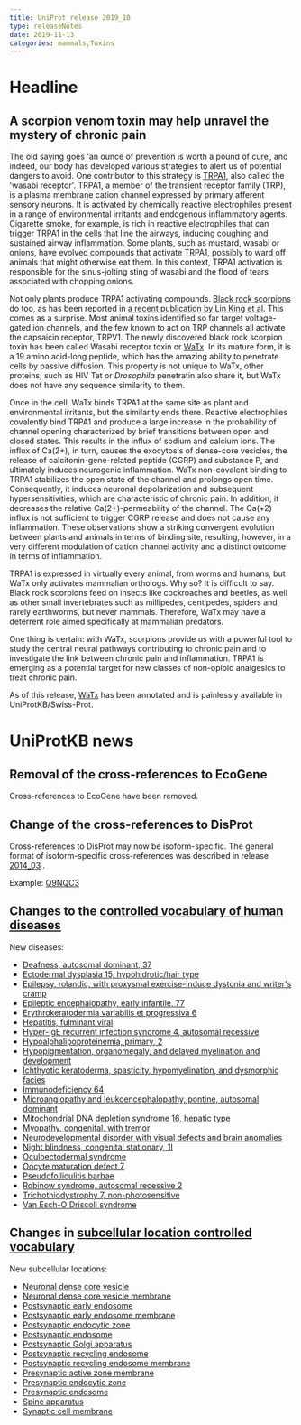 ```yaml
---
title: UniProt release 2019_10
type: releaseNotes
date: 2019-11-13
categories: mammals,Toxins
---
```


# Headline

## A scorpion venom toxin may help unravel the mystery of chronic pain

The old saying goes 'an ounce of prevention is worth a pound of cure’, and indeed, our body has developed various strategies to alert us of potential dangers to avoid. One contributor to this strategy is [TRPA1](http://www.uniprot.org/uniprotkb?query=name%3A%22Transient+receptor+potential+cation+channel+subfamily+A+member+1%22+reviewed%3Ayes), also called the 'wasabi receptor'. TRPA1, a member of the transient receptor family (TRP), is a plasma membrane cation channel expressed by primary afferent sensory neurons. It is activated by chemically reactive electrophiles present in a range of environmental irritants and endogenous inflammatory agents. Cigarette smoke, for example, is rich in reactive electrophiles that can trigger TRPA1 in the cells that line the airways, inducing coughing and sustained airway inflammation. Some plants, such as mustard, wasabi or onions, have evolved compounds that activate TRPA1, possibly to ward off animals that might otherwise eat them. In this context, TRPA1 activation is responsible for the sinus-jolting sting of wasabi and the flood of tears associated with chopping onions.

Not only plants produce TRPA1 activating compounds. [Black rock scorpions](http://www.uniprot.org/taxonomy/1330407) do too, as has been reported in [a recent publication by Lin King et al](https://www.ncbi.nlm.nih.gov/pubmed/31447178). This comes as a surprise. Most animal toxins identified so far target voltage-gated ion channels, and the few known to act on TRP channels all activate the capsaicin receptor, TRPV1. The newly discovered black rock scorpion toxin has been called Wasabi receptor toxin or [WaTx](http://www.uniprot.org/uniprotkb/C0HLG4). In its mature form, it is a 19 amino acid-long peptide, which has the amazing ability to penetrate cells by passive diffusion. This property is not unique to WaTx, other proteins, such as HIV Tat or _Drosophila_ penetratin also share it, but WaTx does not have any sequence similarity to them.

Once in the cell, WaTx binds TRPA1 at the same site as plant and environmental irritants, but the similarity ends there. Reactive electrophiles covalently bind TRPA1 and produce a large increase in the probability of channel opening characterized by brief transitions between open and closed states. This results in the influx of sodium and calcium ions. The influx of Ca(2+), in turn, causes the exocytosis of dense-core vesicles, the release of calcitonin-gene-related peptide (CGRP) and substance P, and ultimately induces neurogenic inflammation. WaTx non-covalent binding to TRPA1 stabilizes the open state of the channel and prolongs open time. Consequently, it induces neuronal depolarization and subsequent hypersensitivities, which are characteristic of chronic pain. In addition, it decreases the relative Ca(2+)-permeability of the channel. The Ca(+2) influx is not sufficient to trigger CGRP release and does not cause any inflammation. These observations show a striking convergent evolution between plants and animals in terms of binding site, resulting, however, in a very different modulation of cation channel activity and a distinct outcome in terms of inflammation.

TRPA1 is expressed in virtually every animal, from worms and humans, but WaTx only activates mammalian orthologs. Why so? It is difficult to say. Black rock scorpions feed on insects like cockroaches and beetles, as well as other small invertebrates such as millipedes, centipedes, spiders and rarely earthworms, but never mammals. Therefore, WaTx may have a deterrent role aimed specifically at mammalian predators.

One thing is certain: with WaTx, scorpions provide us with a powerful tool to study the central neural pathways contributing to chronic pain and to investigate the link between chronic pain and inflammation. TRPA1 is emerging as a potential target for new classes of non-opioid analgesics to treat chronic pain.

As of this release, [WaTx](http://www.uniprot.org/uniprotkb/C0HLG4) has been annotated and is painlessly available in UniProtKB/Swiss-Prot.

# UniProtKB news

## Removal of the cross-references to EcoGene

Cross-references to EcoGene have been removed.

## Change of the cross-references to DisProt

Cross-references to DisProt may now be isoform-specific. The general format of isoform-specific cross-references was described in release [2014_03](http://www.uniprot.org/release-notes/2014-03-19-release) .

Example: [Q9NQC3](http://www.uniprot.org/uniprotkb/Q9NQC3)

## Changes to the [controlled vocabulary of human diseases](https://ftp.uniprot.org/pub/databases/uniprot/current_release/knowledgebase/complete/docs/humdisease)

New diseases:

- [Deafness, autosomal dominant, 37](http://www.uniprot.org/diseases/DI-05635)
- [Ectodermal dysplasia 15, hypohidrotic/hair type](http://www.uniprot.org/diseases/DI-05636)
- [Epilepsy, rolandic, with proxysmal exercise-induce dystonia and writer's cramp](http://www.uniprot.org/diseases/DI-05646)
- [Epileptic encephalopathy, early infantile, 77](http://www.uniprot.org/diseases/DI-05640)
- [Erythrokeratodermia variabilis et progressiva 6](http://www.uniprot.org/diseases/DI-05634)
- [Hepatitis, fulminant viral](http://www.uniprot.org/diseases/DI-05641)
- [Hyper-IgE recurrent infection syndrome 4, autosomal recessive](http://www.uniprot.org/diseases/DI-05628)
- [Hypoalphalipoproteinemia, primary, 2](http://www.uniprot.org/diseases/DI-05627)
- [Hypopigmentation, organomegaly, and delayed myelination and development](http://www.uniprot.org/diseases/DI-05637)
- [Ichthyotic keratoderma, spasticity, hypomyelination, and dysmorphic facies](http://www.uniprot.org/diseases/DI-05630)
- [Immunodeficiency 64](http://www.uniprot.org/diseases/DI-05632)
- [Microangiopathy and leukoencephalopathy, pontine, autosomal dominant](http://www.uniprot.org/diseases/DI-05644)
- [Mitochondrial DNA depletion syndrome 16, hepatic type](http://www.uniprot.org/diseases/DI-05631)
- [Myopathy, congenital, with tremor](http://www.uniprot.org/diseases/DI-05629)
- [Neurodevelopmental disorder with visual defects and brain anomalies](http://www.uniprot.org/diseases/DI-05639)
- [Night blindness, congenital stationary, 1I](http://www.uniprot.org/diseases/DI-05643)
- [Oculoectodermal syndrome](http://www.uniprot.org/diseases/DI-05645)
- [Oocyte maturation defect 7](http://www.uniprot.org/diseases/DI-05642)
- [Pseudofolliculitis barbae](http://www.uniprot.org/diseases/DI-05647)
- [Robinow syndrome, autosomal recessive 2](http://www.uniprot.org/diseases/DI-05633)
- [Trichothiodystrophy 7, non-photosensitive](http://www.uniprot.org/diseases/DI-05638)
- [Van Esch-O'Driscoll syndrome](http://www.uniprot.org/diseases/DI-05626)

## Changes in [subcellular location controlled vocabulary](https://ftp.uniprot.org/pub/databases/uniprot/current_release/knowledgebase/complete/docs/subcell)

New subcellular locations:

- [Neuronal dense core vesicle](http://www.uniprot.org/locations/SL-0526)
- [Neuronal dense core vesicle membrane](http://www.uniprot.org/locations/SL-0532)
- [Postsynaptic early endosome](http://www.uniprot.org/locations/SL-0523)
- [Postsynaptic early endosome membrane](http://www.uniprot.org/locations/SL-0534)
- [Postsynaptic endocytic zone](http://www.uniprot.org/locations/SL-0528)
- [Postsynaptic endosome](http://www.uniprot.org/locations/SL-0522)
- [Postsynaptic Golgi apparatus](http://www.uniprot.org/locations/SL-0521)
- [Postsynaptic recycling endosome](http://www.uniprot.org/locations/SL-0524)
- [Postsynaptic recycling endosome membrane](http://www.uniprot.org/locations/SL-0533)
- [Presynaptic active zone membrane](http://www.uniprot.org/locations/SL-0527)
- [Presynaptic endocytic zone](http://www.uniprot.org/locations/SL-0529)
- [Presynaptic endosome](http://www.uniprot.org/locations/SL-0525)
- [Spine apparatus](http://www.uniprot.org/locations/SL-0530)
- [Synaptic cell membrane](http://www.uniprot.org/locations/SL-0531)
